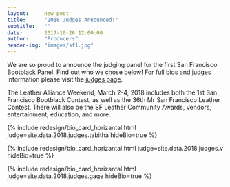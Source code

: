```yaml
---
layout:     new_post
title:      "2018 Judges Announced!"
subtitle:   ""
date:       2017-10-26 12:00:00
author:     "Producers"
header-img: "images/sf1.jpg"
---
```


<p>
We are so proud to announce the judging panel for the first San Francisco Bootblack Panel.
Find out who we chose below! For full bios and judges information please visit the <a href="/2018/judges">judges page</a>.
</p>

<p>
The Leather Alliance Weekend, March 2-4, 2018 includes both the 1st San Francisco Bootblack Contest, as well as the 36th Mr San Francisco Leather Contest. There will also be the SF Leather Community Awards, vendors, entertainment, education, and more.
</p>

{% include redesign/bio_card_horizantal.html judge=site.data.2018.judges.tabitha hideBio=true %}

<div class="vspace1">

{% include redesign/bio_card_horizantal.html judge=site.data.2018.judges.v hideBio=true %}

<div class="vspace1">

{% include redesign/bio_card_horizantal.html judge=site.data.2018.judges.gage hideBio=true %}

<div class="vspace1">
